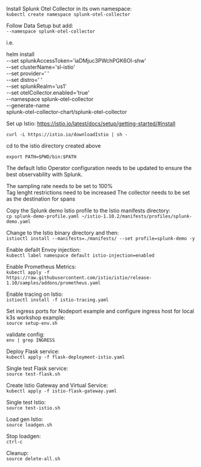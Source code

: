 Install Splunk Otel Collector in its own namespace:  
`kubectl create namespace splunk-otel-collector`

Follow Data Setup but add:  
`--namespace splunk-otel-collector` 

i.e.

helm install \
--set splunkAccessToken='iaDMjuc3PWchPGK6Ol-shw' \
--set clusterName='sl-istio' \
--set provider=' ' \
--set distro=' ' \
--set splunkRealm='us1' \
--set otelCollector.enabled='true' \
--namespace splunk-otel-collector \
--generate-name \
splunk-otel-collector-chart/splunk-otel-collector

Set up Istio:
https://istio.io/latest/docs/setup/getting-started/#install  

`curl -L https://istio.io/downloadIstio | sh -`  

cd to the istio directory created above  

`export PATH=$PWD/bin:$PATH`  

The default Istio Operator configuration needs to be updated to ensure the best observability with Splunk.  

The sampling rate needs to be set to 100%  
Tag lenght restrictions need to be increased 
The collector needs to be set as the destination for spans

Copy the Splunk demo Istio profile to the Istio manifests directory:  
`cp splunk-demo-profile.yaml ~/istio-1.10.2/manifests/profiles/splunk-demo.yaml`

Change to the Istio binary directory and then:  
`istioctl install --manifests=./manifests/ --set profile=splunk-demo -y`

Enable defailt Envoy injection:  
`kubectl label namespace default istio-injection=enabled`  

Enable Prometheus Metrics:  
`kubectl apply -f https://raw.githubusercontent.com/istio/istio/release-1.10/samples/addons/prometheus.yaml` 

Enable tracing on Istio:  
`istioctl install -f istio-tracing.yaml`

Set ingress ports for Nodeport example and configure ingress host for local k3s workshop example:  
`source setup-env.sh`  

validate config:   
`env | grep INGRESS`   

Deploy Flask service:  
`kubectl apply -f flask-deployment-istio.yaml`  

Single test Flask service:  
`source test-flask.sh`  

Create Istio Gateway and Virtual Service:  
`kubectl apply -f istio-flask-gateway.yaml`  

Single test Istio:  
`source test-istio.sh`  

Load gen Istio:  
`source loadgen.sh`  

Stop loadgen:  
`ctrl-c`  

Cleanup:  
`source delete-all.sh`
